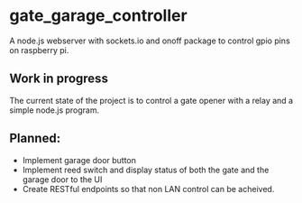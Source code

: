 # gate_garage_controller
A node.js webserver with sockets.io and onoff package to control gpio pins on raspberry pi. 

## Work in progress
The current state of the project is to control a gate opener with a relay and a simple node.js program. 

## Planned:
- Implement garage door button
- Implement reed switch and display status of both the gate and the garage door to the UI
- Create RESTful endpoints so that non LAN control can be acheived. 

